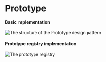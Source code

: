 # Prototype

#### Basic implementation

![The structure of the Prototype design pattern](https://refactoring.guru/images/patterns/diagrams/prototype/structure-indexed.png)

#### Prototype registry implementation

![The prototype registry](https://refactoring.guru/images/patterns/diagrams/prototype/structure-prototype-cache-indexed.png)

